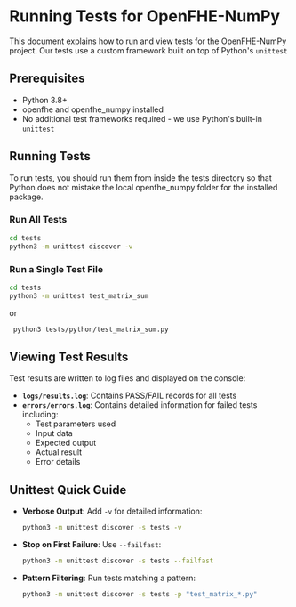 # Running Tests for OpenFHE-NumPy

This document explains how to run and view tests for the OpenFHE-NumPy project.
Our tests use a custom framework built on top of Python's `unittest`

## Prerequisites

* Python 3.8+
* openfhe and openfhe_numpy installed
* No additional test frameworks required - we use Python's built-in `unittest`

## Running Tests

To run tests, you should run them from inside the tests directory so that Python does not mistake the local openfhe_numpy folder for the installed package.

### Run All Tests

```bash
cd tests
python3 -m unittest discover -v
```


### Run a Single Test File

```bash
cd tests
python3 -m unittest test_matrix_sum
```
or
```bash
 python3 tests/python/test_matrix_sum.py
```


## Viewing Test Results

Test results are written to log files and displayed on the console:

* **`logs/results.log`**: Contains PASS/FAIL records for all tests
* **`errors/errors.log`**: Contains detailed information for failed tests including:
  - Test parameters used
  - Input data
  - Expected output
  - Actual result
  - Error details

## Unittest Quick Guide

* **Verbose Output**: Add `-v` for detailed information:
  ```bash
  python3 -m unittest discover -s tests -v
  ```

* **Stop on First Failure**: Use `--failfast`:
  ```bash
  python3 -m unittest discover -s tests --failfast
  ```

* **Pattern Filtering**: Run tests matching a pattern:
  ```bash
  python3 -m unittest discover -s tests -p "test_matrix_*.py"
  ```
